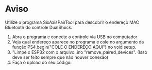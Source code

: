 # Aviso
Utilize o programa SixAxisPairTool para descobrir o endereço MAC Bluetooth do controle DualShock.
1. Abra o programa e conecte o controle via USB no computador
2. Veja qual endereço aparece no programa e cole no argumento da função PS4.begin("COLE O ENDEREÇO AQUI") no void setup.
3. "Limpe o ESP32 com o arquivo .ino "remove_paired_devices". (Isso deve ser feito sempre que não houver conexão)
4. Faça o upload do seu código.
